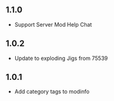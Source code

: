 ## 1.1.0

- Support Server Mod Help Chat

## 1.0.2

- Update to exploding Jigs from 75539

## 1.0.1

- Add category tags to modinfo
